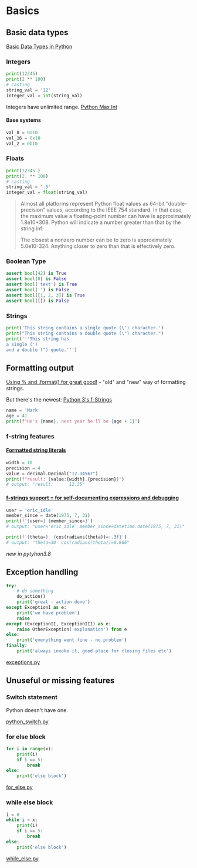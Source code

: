 # Basics

## Basic data types
[Basic Data Types in Python][]

### Integers
```python
print(12345)
print(2 ** 100)
# casting
string_val = '12'
integer_val = int(string_val)
```
Integers have unlimited range. [Python Max Int][]

#### Base systems
```python
val_8 = 0o10
val_16 = 0x10
val_2 = 0b10
```

### Floats
```python
print(12345.)
print(2. ** 100)
# casting
string_val = '.5'
integer_val = float(string_val)
```

> Almost all platforms represent Python float values as 64-bit “double-precision” values, according to the IEEE 754
> standard. In that case, the maximum value a floating-point number can have is approximately 1.8e10+308.
> Python will indicate a number greater than that by the string inf:
> 
> The closest a nonzero number can be to zero is approximately 5.0e10-324.
> Anything closer to zero than that is effectively zero.

### Boolean Type
```python
assert bool(42) is True
assert bool(0) is False
assert bool('text') is True
assert bool('') is False
assert bool([1, 2, 3]) is True
assert bool([]) is False
```

### Strings
```python
print('This string contains a single quote (\') character.')
print("This string contains a double quote (\") character.")
print('''This string has
a single (')
and a double (") quote.''')
```

## Formatting output
[Using % and .format() for great good!][] - "old" and "new" way of formatting strings.

But there's the newest: [Python 3's f-Strings][]
```python
name = 'Mark'
age = 41
print(f"He's {name}, next year he'll be {age + 1}")
```

### f-string features
#### [Formatted string literals]
```python
width = 10
precision = 4
value = decimal.Decimal("12.34567")
print(f"result: {value:{width}.{precision}}")
# output: "result:      12.35"
```
#### [f-strings support = for self-documenting expressions and debugging][]
```python
user = 'eric_idle'
member_since = date(1975, 7, 31)
print(f'{user=} {member_since=}')
# output: "user='eric_idle' member_since=datetime.date(1975, 7, 31)"

print(f'{theta=}  {cos(radians(theta))=:.3f}')
# output: "theta=30  cos(radians(theta))=0.866"
```
_new in pytyhon3.8_

## Exception handling 
```python
try:
    # do something
    do_action()
    print('great - action done')
except ExceptionI as e:
    print('we have problem')
    raise
except (ExceptionII, ExceptionIII) as e:
    raise OtherException('explanation') from e
else:
    print('everything went fine - no problem')
finally:
    print('always invoke it, good place for closing files etc')
```
[exceptions.py](exceptions.py)

## Unuseful or missing features
### Switch statement
Python doesn't have one.

[python_switch.py](python_switch.py)

### for else block
```python
for i in range(x):
    print(i)
    if i == 5:
        break
else:
    print('else block')
```
[for_else.py](for_else.py)

### while else block
```python
i = 0
while i < x:
    print(i)
    if i == 5:
        break
else:
    print('else block')
```

[while_else.py](while_else.py)

[Basic Data Types in Python]: https://realpython.com/python-data-types/
[Python Max Int]: https://www.pythonpool.com/python-max-int/
[Float type and its methods]: https://www.geeksforgeeks.org/python-float-type-and-its-methods/
[Using % and .format() for great good!]: https://pyformat.info/
[Python 3's f-Strings]: https://realpython.com/python-f-strings/
[Formatted string literals]: https://docs.python.org/3/reference/lexical_analysis.html#formatted-string-literals
[f-strings support = for self-documenting expressions and debugging]: https://docs.python.org/3/whatsnew/3.8.html#f-strings-support-for-self-documenting-expressions-and-debugging